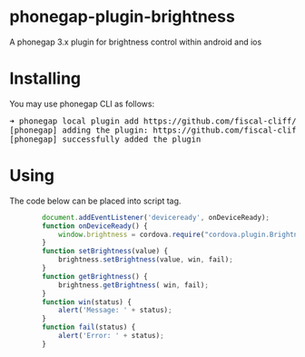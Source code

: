 phonegap-plugin-brightness
==========================

A phonegap 3.x plugin for brightness control within android and ios

Installing
======
You may use phonegap CLI as follows:

<pre>
➜ phonegap local plugin add https://github.com/fiscal-cliff/phonegap-plugin-brightness.git
[phonegap] adding the plugin: https://github.com/fiscal-cliff/phonegap-plugin-brightness.git
[phonegap] successfully added the plugin
</pre>

Using
====
The code below can be placed into script tag.

```javascript
		document.addEventListener('deviceready', onDeviceReady);
		function onDeviceReady() {
			window.brightness = cordova.require("cordova.plugin.Brightness.Brightness");
		}
		function setBrightness(value) {
			brightness.setBrightness(value, win, fail);
		}
		function getBrightness() {
			brightness.getBrightness( win, fail);
		}
		function win(status) {
			alert('Message: ' + status);
		}
		function fail(status) {
			alert('Error: ' + status);
		}
```
